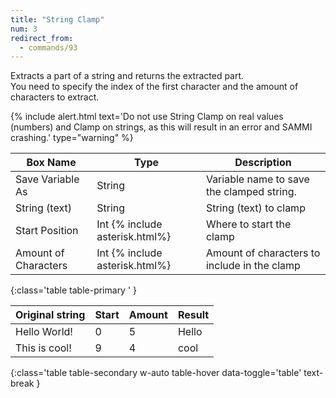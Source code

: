 ```yaml
---
title: "String Clamp"
num: 3
redirect_from:
  - commands/93
---
```


Extracts a part of a string and returns the extracted part.\
You need to specify the index of the first character and the amount of characters to extract.

{% include alert.html text='Do not use String Clamp on real values (numbers) and Clamp on strings, as this will result in an error and SAMMI crashing.' type="warning" %} 


| Box Name | Type | Description | 
|-------|--------|--------|
|Save Variable As|	String|	Variable name to save the clamped string.
|String (text)| String| String (text) to clamp
|Start Position|	Int {% include asterisk.html%}|	Where to start the clamp
|Amount of Characters|	Int {% include asterisk.html%}|	Amount of characters to include in the clamp
{:class='table table-primary ' }

| Original string | Start| Amount| Result| 
|-------|--------|--------|--------
|Hello World!|0|5|Hello
|This is cool!|9|4|cool
{:class='table table-secondary w-auto table-hover data-toggle='table' text-break }





